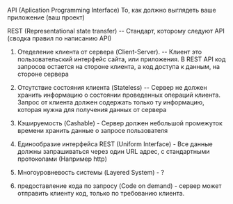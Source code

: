 API (Aplication Programming Interface)
То, как должно выглядеть ваше приложение (ваш проект)

REST (Representational state transfer)
-- Стандарт, которому следуют API (сводка правил по написанию API)

1) Отеделение клиента от сервера (Client-Server).
-- Клиент это пользовательский интерфейс сайта, или приложения.
В REST API код запросов остается на стороне клиента, а код доступа к данным, на стороне сервера

2) Отсутствие состояния клиента (Stateless) 
-- Сервер не должен хранить информацию о состоянии проведенных операций клиента. Запрос от клиента должен содержать только ту информацию, которая нужна для получения данных от сервера

3) Кэшируемость (Cashable) - Сервер должен небольшой промежуток времени хранить данные о запросе пользователя 

4) Единообразие интерфейса REST (Uniform Interface) - Все данные должны запрашиваться через один URL адрес, с стандартными протоколами (Например http)

5) Многоуровневость системы (Layered System) - ?

6) предоставление кода по запросу (Code on demand) - сервер может отправить клиенту код, только по требованию клиента.

